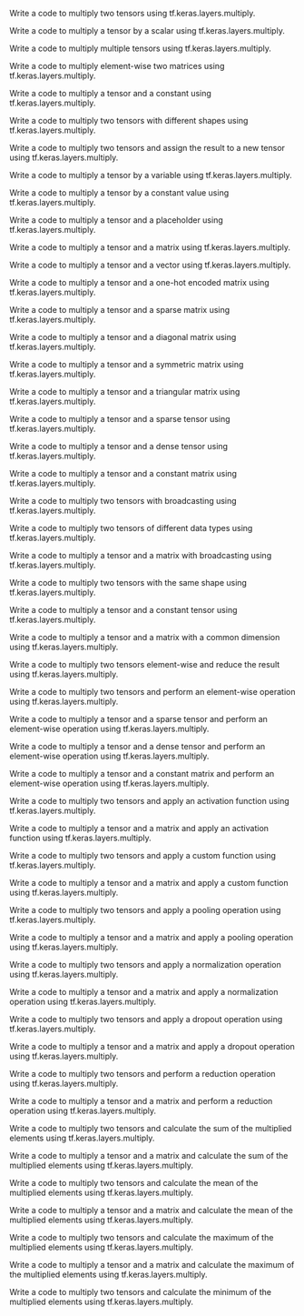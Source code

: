 Write a code to multiply two tensors using tf.keras.layers.multiply.

Write a code to multiply a tensor by a scalar using tf.keras.layers.multiply.

Write a code to multiply multiple tensors using tf.keras.layers.multiply.

Write a code to multiply element-wise two matrices using tf.keras.layers.multiply.

Write a code to multiply a tensor and a constant using tf.keras.layers.multiply.

Write a code to multiply two tensors with different shapes using tf.keras.layers.multiply.

Write a code to multiply two tensors and assign the result to a new tensor using tf.keras.layers.multiply.

Write a code to multiply a tensor by a variable using tf.keras.layers.multiply.

Write a code to multiply a tensor by a constant value using tf.keras.layers.multiply.

Write a code to multiply a tensor and a placeholder using tf.keras.layers.multiply.

Write a code to multiply a tensor and a matrix using tf.keras.layers.multiply.

Write a code to multiply a tensor and a vector using tf.keras.layers.multiply.

Write a code to multiply a tensor and a one-hot encoded matrix using tf.keras.layers.multiply.

Write a code to multiply a tensor and a sparse matrix using tf.keras.layers.multiply.

Write a code to multiply a tensor and a diagonal matrix using tf.keras.layers.multiply.

Write a code to multiply a tensor and a symmetric matrix using tf.keras.layers.multiply.

Write a code to multiply a tensor and a triangular matrix using tf.keras.layers.multiply.

Write a code to multiply a tensor and a sparse tensor using tf.keras.layers.multiply.

Write a code to multiply a tensor and a dense tensor using tf.keras.layers.multiply.

Write a code to multiply a tensor and a constant matrix using tf.keras.layers.multiply.

Write a code to multiply two tensors with broadcasting using tf.keras.layers.multiply.

Write a code to multiply two tensors of different data types using tf.keras.layers.multiply.

Write a code to multiply a tensor and a matrix with broadcasting using tf.keras.layers.multiply.

Write a code to multiply two tensors with the same shape using tf.keras.layers.multiply.

Write a code to multiply a tensor and a constant tensor using tf.keras.layers.multiply.

Write a code to multiply a tensor and a matrix with a common dimension using tf.keras.layers.multiply.

Write a code to multiply two tensors element-wise and reduce the result using tf.keras.layers.multiply.

Write a code to multiply two tensors and perform an element-wise operation using tf.keras.layers.multiply.

Write a code to multiply a tensor and a sparse tensor and perform an element-wise operation using tf.keras.layers.multiply.

Write a code to multiply a tensor and a dense tensor and perform an element-wise operation using tf.keras.layers.multiply.

Write a code to multiply a tensor and a constant matrix and perform an element-wise operation using tf.keras.layers.multiply.

Write a code to multiply two tensors and apply an activation function using tf.keras.layers.multiply.

Write a code to multiply a tensor and a matrix and apply an activation function using tf.keras.layers.multiply.

Write a code to multiply two tensors and apply a custom function using tf.keras.layers.multiply.

Write a code to multiply a tensor and a matrix and apply a custom function using tf.keras.layers.multiply.

Write a code to multiply two tensors and apply a pooling operation using tf.keras.layers.multiply.

Write a code to multiply a tensor and a matrix and apply a pooling operation using tf.keras.layers.multiply.

Write a code to multiply two tensors and apply a normalization operation using tf.keras.layers.multiply.

Write a code to multiply a tensor and a matrix and apply a normalization operation using tf.keras.layers.multiply.

Write a code to multiply two tensors and apply a dropout operation using tf.keras.layers.multiply.

Write a code to multiply a tensor and a matrix and apply a dropout operation using tf.keras.layers.multiply.

Write a code to multiply two tensors and perform a reduction operation using tf.keras.layers.multiply.

Write a code to multiply a tensor and a matrix and perform a reduction operation using tf.keras.layers.multiply.

Write a code to multiply two tensors and calculate the sum of the multiplied elements using tf.keras.layers.multiply.

Write a code to multiply a tensor and a matrix and calculate the sum of the multiplied elements using tf.keras.layers.multiply.

Write a code to multiply two tensors and calculate the mean of the multiplied elements using tf.keras.layers.multiply.

Write a code to multiply a tensor and a matrix and calculate the mean of the multiplied elements using tf.keras.layers.multiply.

Write a code to multiply two tensors and calculate the maximum of the multiplied elements using tf.keras.layers.multiply.

Write a code to multiply a tensor and a matrix and calculate the maximum of the multiplied elements using tf.keras.layers.multiply.

Write a code to multiply two tensors and calculate the minimum of the multiplied elements using tf.keras.layers.multiply.